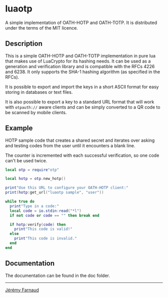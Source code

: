 # luaotp

A simple implementation of OATH-HOTP and OATH-TOTP. It is distributed
under the terms of the MIT licence.

## Description

This is a simple OATH-HOTP and OATH-TOTP implementation in pure lua
that makes use of LuaCrypto for its hashing needs. It can be used as
a generation and verification library and is compatible with the
RFCs 4226 and 6238. It only supports the SHA-1 hashing algorithm
(as specified in the RFCs).

It is possible to export and import the keys in a short ASCII format
for easy storing in databases or text files.

It is also possible to export a key to a standard URL format that
will work with ``otpauth://`` aware clients and can be simply converted
to a QR code to be scanned by mobile clients.

## Example

HOTP sample code that creates a shared secret and iterates over asking
and testing codes from the user until it encounters a blank line.

The counter is incremented with each successful verification, so one
code can't be used twice.

```lua
local otp = require"otp"

local hotp = otp.new_hotp()

print"Use this URL to configure your OATH-HOTP client:"
print(hotp:get_url("luaotp sample", "user"))

while true do
  print"Type in a code:"
  local code = io.stdin:read("*l")
  if not code or code == "" then break end

  if hotp:verify(code) then
    print"This code is valid!"
  else
    print"This code is invalid."
  end
end
```

## Documentation

The documentation can be found in the doc folder.

---

[Jérémy Farnaud](http://jf.almel.fr/)
